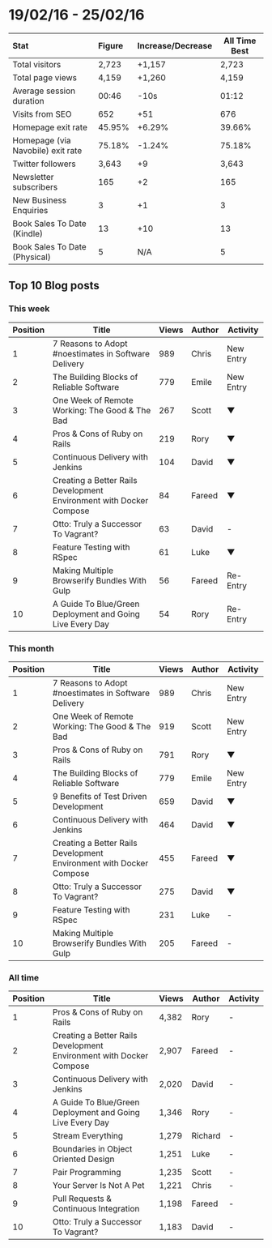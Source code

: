 # 19/02/16 - 25/02/16

| Stat | Figure | Increase/Decrease | All Time Best |
| :--- | :----- | :---------------- | ------------- |
| Total visitors | 2,723 | +1,157 | 2,723 |
| Total page views | 4,159 | +1,260 | 4,159 |
| Average session duration | 00:46| -10s | 01:12 |
| Visits from SEO | 652 | +51 | 676 |
| Homepage exit rate | 45.95% | +6.29% | 39.66% |
| Homepage (via Navobile) exit rate | 75.18% | -1.24% | 75.18% |
| Twitter followers | 3,643 | +9 | 3,643 |
| Newsletter subscribers | 165 | +2 | 165 |
| New Business Enquiries | 3 | +1 | 3 |
| Book Sales To Date (Kindle) | 13 | +10| 13 |
| Book Sales To Date (Physical) | 5 | N/A | 5 |

## Top 10 Blog posts

### This week

| Position | Title | Views | Author | Activity |
| -------- | ----- | ----- | ------ | -------- |
|1 |7 Reasons to Adopt #noestimates in Software Delivery | 989 | Chris | New Entry |
|2 |The Building Blocks of Reliable Software | 779 | Emile | New Entry |
|3 |One Week of Remote Working: The Good & The Bad | 267 | Scott | ▼ |
|4 |Pros & Cons of Ruby on Rails | 219 | Rory | ▼ |
|5 |Continuous Delivery with Jenkins | 104 | David | ▼ |
|6 |Creating a Better Rails Development Environment with Docker Compose | 84 | Fareed | ▼ |
|7 |Otto: Truly a Successor To Vagrant? | 63 | David | - |
|8 |Feature Testing with RSpec | 61 | Luke | ▼ |
|9 |Making Multiple Browserify Bundles With Gulp | 56 | Fareed | Re-Entry |
|10 |A Guide To Blue/Green Deployment and Going Live Every Day | 54 | Rory | Re-Entry |

### This month

| Position | Title | Views | Author | Activity |
| -------- | ----- | ----- | ------ | -------- |
|1 |7 Reasons to Adopt #noestimates in Software Delivery | 989 | Chris | New Entry |
|2 |One Week of Remote Working: The Good & The Bad | 919 | Scott | New Entry |
|3 |Pros & Cons of Ruby on Rails | 791 | Rory | ▼ |
|4 |The Building Blocks of Reliable Software | 779 | Emile | New Entry |
|5 |9 Benefits of Test Driven Development | 659 | David | ▼ |
|6 |Continuous Delivery with Jenkins | 464 | David | ▼ |
|7 |Creating a Better Rails Development Environment with Docker Compose | 455 | Fareed | ▼ |
|8 |Otto: Truly a Successor To Vagrant? | 275 | David | ▼ |
|9 |Feature Testing with RSpec | 231 | Luke | - |
|10 |Making Multiple Browserify Bundles With Gulp | 205 | Fareed | - |

### All time

| Position | Title | Views | Author | Activity |
| -------- | ----- | ----- | ------ | -------- |
|1 |Pros & Cons of Ruby on Rails | 4,382 | Rory | - |
|2 |Creating a Better Rails Development Environment with Docker Compose | 2,907 | Fareed | -
|3 |Continuous Delivery with Jenkins | 2,020 | David | - |
|4 |A Guide To Blue/Green Deployment and Going Live Every Day | 1,346 | Rory | - |
|5 |Stream Everything | 1,279 | Richard | - |
|6 |Boundaries in Object Oriented Design | 1,251 | Luke | - |
|7 |Pair Programming | 1,235 | Scott | - |
|8 |Your Server Is Not A Pet | 1,221 | Chris | - |
|9 |Pull Requests & Continuous Integration | 1,198 | Fareed | - |
|10 |Otto: Truly a Successor To Vagrant? | 1,183 | David | - |
